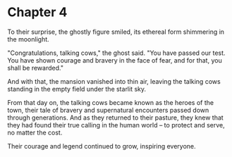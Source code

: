 # Chapter 4
To their surprise, the ghostly figure smiled, its ethereal form shimmering in the moonlight.

"Congratulations, talking cows," the ghost said. "You have passed our test. You have shown courage and bravery in the face of fear, and for that, you shall be rewarded."

And with that, the mansion vanished into thin air, leaving the talking cows standing in the empty field under the starlit sky.

From that day on, the talking cows became known as the heroes of the town, their tale of bravery and supernatural encounters passed down through generations. And as they returned to their pasture, they knew that they had found their true calling in the human world – to protect and serve, no matter the cost.

Their courage and legend continued to grow, inspiring everyone.